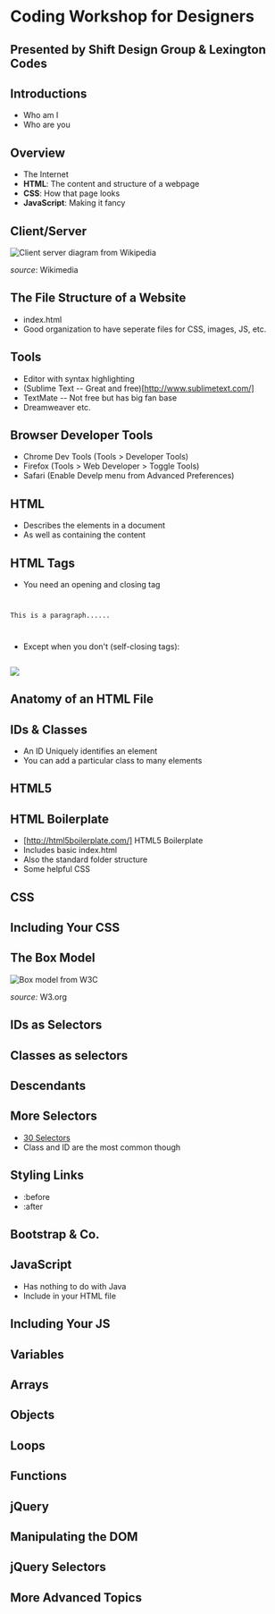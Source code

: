 # Coding Workshop for Designers
## Presented by Shift Design Group &amp; Lexington Codes




## Introductions

* Who am I 
* Who are you




## Overview 

* The Internet
* **HTML**: The content and structure of a webpage
* **CSS**: How that page looks 
* **JavaScript**: Making it fancy 




## Client/Server

![Client server diagram from Wikipedia](http://upload.wikimedia.org/wikipedia/commons/thumb/c/c9/Client-server-model.svg/500px-Client-server-model.svg.png)


*source*: Wikimedia




## The File Structure of a Website


* index.html
* Good organization to have seperate files for CSS, images, JS, etc.




## Tools

* Editor with syntax highlighting
* (Sublime Text -- Great and free)[http://www.sublimetext.com/] 
* TextMate -- Not free but has big fan base
* Dreamweaver etc.




## Browser Developer Tools

* Chrome Dev Tools (Tools > Developer Tools)
* Firefox (Tools > Web Developer > Toggle Tools)
* Safari (Enable Develp menu from Advanced Preferences)



## HTML 

* Describes the elements in a document
* As well as containing the content





## HTML Tags
* You need an opening and closing tag
<pre><code class="html">
<p>This is a paragraph......</p>
</code></pre>
* Except when you don't (self-closing tags):
<pre><code class="html">
<img src="img/cat.png">
</code></pre>




## Anatomy of an HTML File





## IDs &amp; Classes

* An ID Uniquely identifies an element 
* You can add a particular class to many elements




## HTML5




## HTML Boilerplate

* [http://html5boilerplate.com/] HTML5 Boilerplate
* Includes basic index.html
* Also the standard folder structure
* Some helpful CSS 



## CSS




## Including Your CSS




## The Box Model
![Box model from W3C](http://www.w3.org/TR/CSS2/images/boxdim.png)

*source:* W3.org


## IDs as Selectors




## Classes as selectors




## Descendants




## More Selectors

* [30 Selectors](http://net.tutsplus.com/tutorials/html-css-techniques/the-30-css-selectors-you-must-memorize/)
* Class and ID are the most common though



## Styling Links

* :before
* :after



## Bootstrap &amp; Co.




## JavaScript

* Has nothing to do with Java
* Include in your HTML file



## Including Your JS




## Variables




## Arrays




## Objects




## Loops




## Functions




## jQuery




## Manipulating the DOM




## jQuery Selectors




## More Advanced Topics
